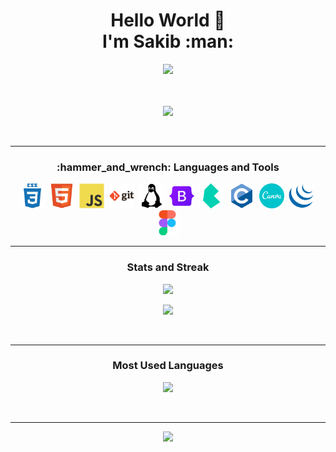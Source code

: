
<h1 align='center'>
  Hello World 👋 <br>
  I'm Sakib :man:
</h1>


<div id="header" align="center">
  <img src="https://media.giphy.com/media/RbDKaczqWovIugyJmW/giphy.gif" width="250"/>
</div>
<br/>
<br/>
<div class="social-sites" align="center">
  <p align="center">
     <a href="https://www.linkedin.com/in/sakibmdnazmush/"><img src="https://img.shields.io/badge/LinkedIn-0077B5?style=for-the-   badge&logo=linkedin&logoColor=white"/></a>
</p>
  
</div>
<br>

---



<div align="center">
  <h3> :hammer_and_wrench: Languages and Tools </h3>
  <img src="https://github.com/devicons/devicon/blob/master/icons/css3/css3-plain-wordmark.svg"  title="CSS3" alt="CSS" width="40" height="40"/>&nbsp;
  <img src="https://github.com/devicons/devicon/blob/master/icons/html5/html5-original.svg" title="HTML5" alt="HTML" width="40" height="40"/>&nbsp;
  <img src="https://github.com/devicons/devicon/blob/master/icons/javascript/javascript-original.svg" title="JavaScript" alt="JavaScript" width="40" height="40"/>&nbsp;
  <img src="https://github.com/devicons/devicon/blob/master/icons/git/git-original-wordmark.svg" title="Git" **alt="Git" width="40" height="40"/>&nbsp;
  <img src="https://github.com/devicons/devicon/blob/master/icons/linux/linux-plain.svg" title="Linux" **alt="Linux" width="40" height="40" />&nbsp;
  <img src="https://github.com/devicons/devicon/blob/master/icons/bootstrap/bootstrap-original.svg" title="Bootstrap" **alt="Bootstrap" width="40" height="40" />&nbsp;
  <img src="https://github.com/devicons/devicon/blob/master/icons/bulma/bulma-plain.svg" title="Bulma" **alt="Bulma" width="40" height="40" />&nbsp;
  <img src="https://github.com/devicons/devicon/blob/master/icons/c/c-original.svg" title="C" **alt="C" width="40" height="40" />&nbsp;
  <img src="https://github.com/devicons/devicon/blob/master/icons/canva/canva-original.svg" title="Canva" **alt="Canva" width="40" height="40" />&nbsp;
  <img src="https://github.com/devicons/devicon/blob/master/icons/jquery/jquery-original.svg" title="Jquery" **alt="Jquery" width="40" height="40" />&nbsp;
  <img src="https://github.com/devicons/devicon/blob/master/icons/figma/figma-original.svg" title="Figma" **alt="Figma" width="40" height="40" />&nbsp;
</div>
</div>


---




<h3 align="center"> Stats and Streak </h3>

<p align='center'>
  <a href="#"><img src="https://github-readme-stats.vercel.app/api?username=nazsakib&show_icons=true&count_private=true&theme=white" width="450"></a>
</p>
<p align='center'>
  <a href="#"><img src="http://github-readme-streak-stats.herokuapp.com?user=nazsakib&theme=github-light&date_format=M%20j%5B%2C%20Y%5D" width="450"></a>
</p>
<br>



---


<h3 align="center"> Most Used Languages </h3>

<p align="center">
    <a href="https://github.com/anuraghazra/github-readme-stats">
    <img src="https://github-readme-stats.vercel.app/api/top-langs/?username=nazsakib"/>
    </a>
</p>

<br>
<hr>
<div align="center">
  <img src="https://github-readme-quotes.herokuapp.com/quote?theme=tokyonight&layout=churchill&font=default" />
</div>


